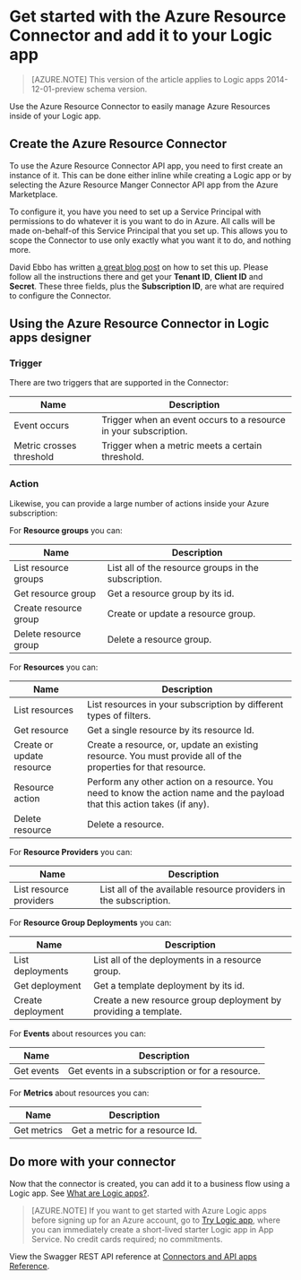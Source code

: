 <properties
   pageTitle="Using the Azure Resource Connector in Logic apps | Microsoft Azure App Service"
   description="How to create and configure the Azure Resource Connector or API app and use it in a Logic app in Azure App Service"
   services="logic-apps"
   documentationCenter=".net,nodejs,java"
   authors="stepsic-microsoft-com"
   manager="erikre"
   editor=""/>

<tags
   ms.service="logic-apps"
   ms.devlang="multiple"
   ms.topic="article"
   ms.tgt_pltfrm="na"
   ms.workload="integration"
   ms.date="05/31/2016"
   ms.author="stepsic"/>

# Get started with the Azure Resource Connector and add it to your Logic app
>[AZURE.NOTE] This version of the article applies to Logic apps 2014-12-01-preview schema version.

Use the Azure Resource Connector to easily manage Azure Resources inside of your Logic app.

## Create the Azure Resource Connector
To use the Azure Resource Connector API app, you need to first create an instance of it. This can be done either inline while creating a Logic app or by selecting the Azure Resource Manger Connector API app from the Azure Marketplace.

To configure it, you have you need to set up a Service Principal with permissions to do whatever it is you want to do in Azure. All calls will be made on-behalf-of this Service Principal that you set up. This allows you to scope the Connector to use only exactly what you want it to do, and nothing more.

David Ebbo has written [a great blog post](http://blog.davidebbo.com/2014/12/azure-service-principal.html) on how to set this up. Please follow all the instructions there and get your **Tenant ID**, **Client ID** and **Secret**. These three fields, plus the **Subscription ID**, are what are required to configure the Connector.

## Using the Azure Resource Connector in Logic apps designer
### Trigger
There are two triggers that are supported in the Connector:

Name | Description
---- | -----------
Event occurs | Trigger when an event occurs to a resource in your subscription.
Metric crosses threshold |  Trigger when a metric meets a certain threshold.

### Action

Likewise, you can provide a large number of actions inside your Azure subscription:

For **Resource groups** you can:

Name | Description
---- | -----------
List resource groups | List all of the resource groups in the subscription.
Get resource group | Get a resource group by its id.
Create resource group | Create or update a resource group.
Delete resource group | Delete a resource group.

For **Resources** you can:

Name | Description
---- | -----------
List resources | List resources in your subscription by different types of filters.
Get resource | Get a single resource by its resource Id.
Create or update resource | Create a resource, or, update an existing resource. You must provide all of the properties for that resource.
Resource action |  Perform any other action on a resource. You need to know the action name and the payload that this action takes (if any).
Delete resource | Delete a resource.

For **Resource Providers** you can:

Name | Description
---- | -----------
List resource providers | List all of the available resource providers in the subscription.

For **Resource Group Deployments** you can:

Name | Description
---- | -----------
List deployments | List all of the deployments in a resource group.
Get deployment | Get a template deployment by its id.
Create deployment | Create a new resource group deployment by providing a template.

For **Events** about resources you can:

Name | Description
---- | -----------
Get events | Get events in a subscription or for a resource.

For **Metrics** about resources you can:

Name | Description
---- | -----------
Get metrics | Get a metric for a resource Id.

## Do more with your connector
Now that the connector is created, you can add it to a business flow using a Logic app. See [What are Logic apps?](app-service-logic-what-are-logic-apps.md).

>[AZURE.NOTE] If you want to get started with Azure Logic apps before signing up for an Azure account, go to [Try Logic app](https://tryappservice.azure.com/?appservice=logic), where you can immediately create a short-lived starter Logic app in App Service. No credit cards required; no commitments.

View the Swagger REST API reference at [Connectors and API apps Reference](http://go.microsoft.com/fwlink/p/?LinkId=529766).

<!--References -->

<!--Links -->
[Creating a Logic app]: app-service-logic-create-a-logic-app.md
